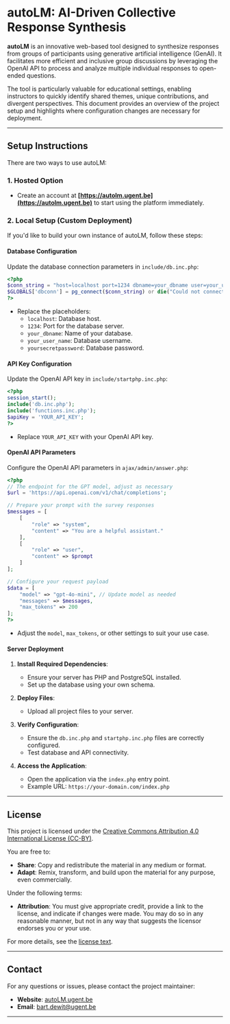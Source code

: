 # autoLM: AI-Driven Collective Response Synthesis

**autoLM** is an innovative web-based tool designed to synthesize responses from groups of participants using generative artificial intelligence (GenAI). It facilitates more efficient and inclusive group discussions by leveraging the OpenAI API to process and analyze multiple individual responses to open-ended questions. 

The tool is particularly valuable for educational settings, enabling instructors to quickly identify shared themes, unique contributions, and divergent perspectives. This document provides an overview of the project setup and highlights where configuration changes are necessary for deployment.

---

## **Setup Instructions**

There are two ways to use autoLM:

### **1. Hosted Option**
- Create an account at **[https://autolm.ugent.be](https://autolm.ugent.be)** to start using the platform immediately.

### **2. Local Setup (Custom Deployment)**
If you'd like to build your own instance of autoLM, follow these steps:

#### **Database Configuration**
Update the database connection parameters in `include/db.inc.php`:

```php
<?php
$conn_string = "host=localhost port=1234 dbname=your_dbname user=your_user_name password=yoursecretpassword";
$GLOBALS['dbconn'] = pg_connect($conn_string) or die("Could not connect");
?>
```
- Replace the placeholders:
  - `localhost`: Database host.
  - `1234`: Port for the database server.
  - `your_dbname`: Name of your database.
  - `your_user_name`: Database username.
  - `yoursecretpassword`: Database password.

#### **API Key Configuration**
Update the OpenAI API key in `include/startphp.inc.php`:

```php
<?php
session_start(); 
include('db.inc.php');
include('functions.inc.php');
$apiKey = 'YOUR_API_KEY';
?>
```
- Replace `YOUR_API_KEY` with your OpenAI API key.

#### **OpenAI API Parameters**
Configure the OpenAI API parameters in `ajax/admin/answer.php`:

```php
<?php
// The endpoint for the GPT model, adjust as necessary
$url = 'https://api.openai.com/v1/chat/completions';

// Prepare your prompt with the survey responses
$messages = [
    [
        "role" => "system",
        "content" => "You are a helpful assistant."
    ],
    [
        "role" => "user",
        "content" => $prompt
    ]
];

// Configure your request payload
$data = [
    "model" => "gpt-4o-mini", // Update model as needed
    "messages" => $messages,
    "max_tokens" => 200
];
?>
```
- Adjust the `model`, `max_tokens`, or other settings to suit your use case.

#### **Server Deployment**
1. **Install Required Dependencies**:
   - Ensure your server has PHP and PostgreSQL installed.
   - Set up the database using your own schema.

2. **Deploy Files**:
   - Upload all project files to your server.

3. **Verify Configuration**:
   - Ensure the `db.inc.php` and `startphp.inc.php` files are correctly configured.
   - Test database and API connectivity.

4. **Access the Application**:
   - Open the application via the `index.php` entry point.
   - Example URL: `https://your-domain.com/index.php`

---


## **License**
This project is licensed under the [Creative Commons Attribution 4.0 International License (CC-BY)](https://creativecommons.org/licenses/by/4.0/).

You are free to:
- **Share**: Copy and redistribute the material in any medium or format.
- **Adapt**: Remix, transform, and build upon the material for any purpose, even commercially.

Under the following terms:
- **Attribution**: You must give appropriate credit, provide a link to the license, and indicate if changes were made. You may do so in any reasonable manner, but not in any way that suggests the licensor endorses you or your use.

For more details, see the [license text](https://creativecommons.org/licenses/by/4.0/).

---

## **Contact**
For any questions or issues, please contact the project maintainer:
- **Website**: [autoLM.ugent.be](https://autolm.ugent.be)
- **Email**: [bart.dewit@ugent.be](mailto:bart.dewit@ugent.be)

---
